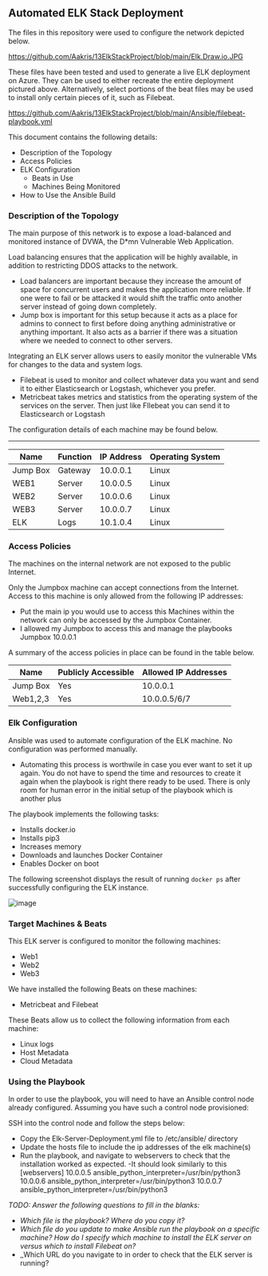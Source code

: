 ## Automated ELK Stack Deployment

The files in this repository were used to configure the network depicted below.

https://github.com/Aakris/13ElkStackProject/blob/main/Elk.Draw.io.JPG

These files have been tested and used to generate a live ELK deployment on Azure. They can be used to either recreate the entire deployment pictured above. Alternatively, select portions of the beat files may be used to install only certain pieces of it, such as Filebeat.

  https://github.com/Aakris/13ElkStackProject/blob/main/Ansible/filebeat-playbook.yml

This document contains the following details:
- Description of the Topology
- Access Policies
- ELK Configuration
  - Beats in Use
  - Machines Being Monitored
- How to Use the Ansible Build


### Description of the Topology

The main purpose of this network is to expose a load-balanced and monitored instance of DVWA, the D*mn Vulnerable Web Application.

Load balancing ensures that the application will be highly available, in addition to restricting DDOS attacks to the network.
- Load balancers are important because they increase the amount of space for concurrent users and makes the application more reliable. If one were to fail or be attacked it would shift the traffic onto another server instead of going down completely.
- Jump box is important for this setup because it acts as a place for admins to connect to first before doing anything administrative or anything important. It also acts as a barrier if there was a situation where we needed to connect to other servers.

Integrating an ELK server allows users to easily monitor the vulnerable VMs for changes to the data and system logs.
- Filebeat is used to monitor and collect whatever data you want and send it to either Elasticsearch or Logstash, whichever you prefer. 
- Metricbeat takes metrics and statistics from the operating system of the services on the server. Then just like FIlebeat you can send it to Elasticsearch or Logstash

The configuration details of each machine may be found below.
_______________________________________________________
| Name     | Function | IP Address | Operating System |
|----------|----------|------------|------------------|
| Jump Box | Gateway  | 10.0.0.1   | Linux            |
| WEB1     | Server   | 10.0.0.5   | Linux            |
| WEB2     | Server   | 10.0.0.6   | Linux            |
| WEB3     | Server   | 10.0.0.7   | Linux            |
| ELK      | Logs     | 10.1.0.4   | Linux            |
### Access Policies

The machines on the internal network are not exposed to the public Internet. 

Only the Jumpbox machine can accept connections from the Internet. Access to this machine is only allowed from the following IP addresses:
- Put the main ip you would use to access this
Machines within the network can only be accessed by the Jumpbox Container.
- I allowed my Jumpbox to access this and manage the playbooks
Jumpbox 10.0.0.1

A summary of the access policies in place can be found in the table below.

| Name     | Publicly Accessible | Allowed IP Addresses |
|----------|---------------------|----------------------|
| Jump Box | Yes                 | 10.0.0.1             |
| Web1,2,3 | Yes                 | 10.0.0.5/6/7         |

### Elk Configuration

Ansible was used to automate configuration of the ELK machine. No configuration was performed manually.
- Automating this process is worthwile in case you ever want to set it up again. You do not have to spend the time and resources to create it again when the playbook is right there ready to be used. There is only room for human error in the initial setup of the playbook which is another plus

The playbook implements the following tasks:
- Installs docker.io
- Installs pip3
- Increases memory
- Downloads and launches Docker Container
- Enables Docker on boot

The following screenshot displays the result of running `docker ps` after successfully configuring the ELK instance.

![image](https://user-images.githubusercontent.com/73618945/118352680-e2e1e200-b51f-11eb-89f6-50c2bf4fe583.png)

### Target Machines & Beats
This ELK server is configured to monitor the following machines:
- Web1
- Web2
- Web3

We have installed the following Beats on these machines:
- Metricbeat and Filebeat

These Beats allow us to collect the following information from each machine:
- Linux logs
- Host Metadata
- Cloud Metadata

### Using the Playbook
In order to use the playbook, you will need to have an Ansible control node already configured. Assuming you have such a control node provisioned: 

SSH into the control node and follow the steps below:
- Copy the Elk-Server-Deployment.yml file to /etc/ansible/ directory
- Update the hosts file to include the ip addresses of the elk machine(s)
- Run the playbook, and navigate to webservers to check that the installation worked as expected.
-It should look similarly to this
[webservers]
10.0.0.5 ansible_python_interpreter=/usr/bin/python3
10.0.0.6 ansible_python_interpreter=/usr/bin/python3
10.0.0.7 ansible_python_interpreter=/usr/bin/python3

_TODO: Answer the following questions to fill in the blanks:_
- _Which file is the playbook? Where do you copy it?_
- _Which file do you update to make Ansible run the playbook on a specific machine? How do I specify which machine to install the ELK server on versus which to install Filebeat on?_
- _Which URL do you navigate to in order to check that the ELK server is running?
